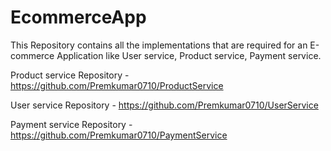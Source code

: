 # EcommerceApp
This Repository contains all the implementations that are required for an E-commerce Application like User service, Product service, Payment service.

Product service Repository - https://github.com/Premkumar0710/ProductService

User service Repository - https://github.com/Premkumar0710/UserService

Payment service Repository - https://github.com/Premkumar0710/PaymentService
